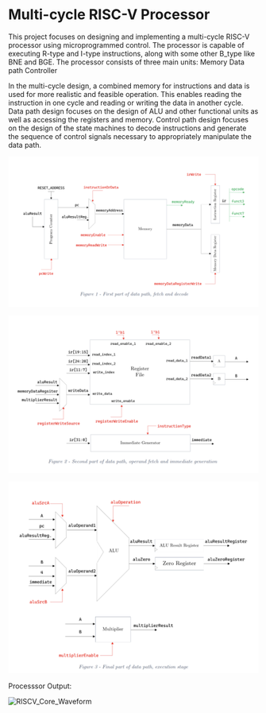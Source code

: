 # Multi-cycle RISC-V Processor

This project focuses on designing and implementing a multi-cycle RISC-V processor using microprogrammed control. The processor is capable of executing R-type and I-type instructions, along with some other B_type like BNE and BGE.
The processor consists of three main units:
Memory
Data path
Controller

In the multi-cycle design, a combined memory for instructions and data is used for more realistic and feasible operation. This enables reading the instruction in one cycle and reading or writing the data in another cycle.
Data path design focuses on the design of ALU and other functional units as well as accessing the registers and memory. Control path design focuses on the design of the state machines to decode instructions and generate the sequence of control signals necessary to appropriately manipulate the data path.


![figure1](https://raw.githubusercontent.com/parhamsoltani/Multicycle_RISCV/main/Docs/figure1.png?token=GHSAT0AAAAAACKAEWWFZ5XXBGTND44MUIROZNW7EVA)


![figure2](https://raw.githubusercontent.com/parhamsoltani/Multicycle_RISCV/main/Docs/figure2.png?token=GHSAT0AAAAAACKAEWWEA6JB4IX33QCUDHFWZNW7FHA)


![figure3](https://raw.githubusercontent.com/parhamsoltani/Multicycle_RISCV/main/Docs/figure3.png?token=GHSAT0AAAAAACKAEWWFTT5LJN4VAPU6BX6WZNW7FSQ)


Processsor Output:

![RISCV_Core_Waveform]([https://github.com/parhamsoltani/Multicycle_RISCV/assets/70743729/3e23d9bc-83d2-4bec-a09f-aba2e75bedca](https://raw.githubusercontent.com/parhamsoltani/Multicycle_RISCV/main/Waveforms/RISCV_Core_Waveform.png?token=GHSAT0AAAAAACKAEWWE6NJ44C2WOQI6PV44ZNW7JRA)https://raw.githubusercontent.com/parhamsoltani/Multicycle_RISCV/main/Waveforms/RISCV_Core_Waveform.png?token=GHSAT0AAAAAACKAEWWE6NJ44C2WOQI6PV44ZNW7JRA)

